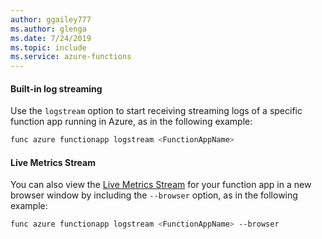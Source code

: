 ```yaml
---
author: ggailey777
ms.author: glenga
ms.date: 7/24/2019
ms.topic: include
ms.service: azure-functions
---
```


#### Built-in log streaming

Use the `logstream` option to start receiving streaming logs of a specific function app running in Azure, as in the following example:

```bash
func azure functionapp logstream <FunctionAppName>
```

#### Live Metrics Stream

You can also view the [Live Metrics Stream](../articles/azure-monitor/app/live-stream.md) for your function app in a new browser window by including the `--browser` option, as in the following example:

```bash
func azure functionapp logstream <FunctionAppName> --browser
```
